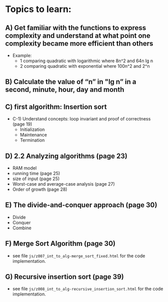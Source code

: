 # Topics to learn:

## A) Get familiar with the functions to express complexity and understand at what point one complexity became more efficient than others
* Example: 
	* 1 comparing quadratic with logarithmic where 8n^2 and 64n lg n
	* 2 comparing quadratic with exponential where 100n^2 and 2^n

## B) Calculate the value of “n” in "lg n” in a second, minute, hour, day and month

## C) first algorithm: Insertion sort
* C-1) Understand concepts: loop invariant and proof of correctness (page 19)
	* Initialization
	* Maintenance 
	* Termination

## D) 2.2 Analyzing algorithms (page 23)
* RAM model
* running time (page 25)
* size of input (page 25)
* Worst-case and average-case analysis (page 27)
* Order of growth (page 28)

## E) The divide-and-conquer approach (page 30)
* Divide
* Conquer
* Combine

## F) Merge Sort Algorithm (page 30)
* see file `js/z007_int_to_alg-merge_sort_fixed.html` for the code implementation.

## G) Recursive insertion sort (page 39)
* see file `js/z008_int_to_alg-recursive_insertion_sort.html` for the code implementation.